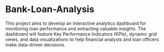 # Bank-Loan-Analysis
This project aims to develop an interactive analytics dashboard for monitoring loan performance and extracting valuable insights. The dashboard will feature Key Performance Indicators (KPIs), dynamic grid views, and data visualizations to help financial analysts and loan officers make data-driven decisions.
